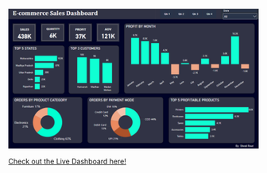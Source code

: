 ![Dashboard](https://github.com/routshruti/Ecommerce-Sales-Dashboard-Using-PowerBI/blob/main/Dashboard.png?raw=true)

[Check out the Live Dashboard here!](https://app.powerbi.com/view?r=eyJrIjoiMTg3ODUzNWMtNTQ5My00MDVjLWIwOTQtZDYxZTUxMzdjZjM0IiwidCI6Ijg2MzI4YTBhLWRhMGMtNGQzZS04OTE5LTc4OTcwMTZiMzNiMyJ9)

